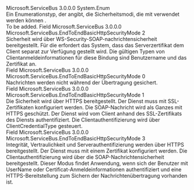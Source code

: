 <Type Name="EndToEndBasicHttpSecurityMode" FullName="Microsoft.ServiceBus.EndToEndBasicHttpSecurityMode">
  <TypeSignature Language="C#" Value="public enum EndToEndBasicHttpSecurityMode" />
  <TypeSignature Language="ILAsm" Value=".class public auto ansi sealed EndToEndBasicHttpSecurityMode extends System.Enum" />
  <TypeSignature Language="DocId" Value="T:Microsoft.ServiceBus.EndToEndBasicHttpSecurityMode" />
  <TypeSignature Language="VB.NET" Value="Public Enum EndToEndBasicHttpSecurityMode" />
  <TypeSignature Language="F#" Value="type EndToEndBasicHttpSecurityMode = " />
  <AssemblyInfo>
    <AssemblyName>Microsoft.ServiceBus</AssemblyName>
    <AssemblyVersion>3.0.0.0</AssemblyVersion>
  </AssemblyInfo>
  <Base>
    <BaseTypeName>System.Enum</BaseTypeName>
  </Base>
  <Docs>
    <summary>Ein Enumerationstyp, der angibt, die Sicherheitsmodi, die mit verwendet werden können <see cref="T:Microsoft.ServiceBus.BasicHttpRelayBinding" />. </summary>
    <remarks>To be added.</remarks>
  </Docs>
  <Members>
    <Member MemberName="Message">
      <MemberSignature Language="C#" Value="Message" />
      <MemberSignature Language="ILAsm" Value=".field public static literal valuetype Microsoft.ServiceBus.EndToEndBasicHttpSecurityMode Message = int32(2)" />
      <MemberSignature Language="DocId" Value="F:Microsoft.ServiceBus.EndToEndBasicHttpSecurityMode.Message" />
      <MemberSignature Language="VB.NET" Value="Message" />
      <MemberSignature Language="F#" Value="Message = 2" Usage="Microsoft.ServiceBus.EndToEndBasicHttpSecurityMode.Message" />
      <MemberType>Field</MemberType>
      <AssemblyInfo>
        <AssemblyName>Microsoft.ServiceBus</AssemblyName>
        <AssemblyVersion>3.0.0.0</AssemblyVersion>
      </AssemblyInfo>
      <ReturnValue>
        <ReturnType>Microsoft.ServiceBus.EndToEndBasicHttpSecurityMode</ReturnType>
      </ReturnValue>
      <MemberValue>2</MemberValue>
      <Docs>
        <summary>Sicherheit wird über WS-Security-SOAP-nachrichtensicherheit bereitgestellt. Für die <see cref="T:Microsoft.ServiceBus.BasicHttpRelayBinding" /> erfordert das System, dass das Serverzertifikat dem Client separat zur Verfügung gestellt wird. Die gültigen Typen von Clientanmeldeinformationen für diese Bindung sind Benutzername und das Zertifikat an.</summary>
      </Docs>
    </Member>
    <Member MemberName="None">
      <MemberSignature Language="C#" Value="None" />
      <MemberSignature Language="ILAsm" Value=".field public static literal valuetype Microsoft.ServiceBus.EndToEndBasicHttpSecurityMode None = int32(0)" />
      <MemberSignature Language="DocId" Value="F:Microsoft.ServiceBus.EndToEndBasicHttpSecurityMode.None" />
      <MemberSignature Language="VB.NET" Value="None" />
      <MemberSignature Language="F#" Value="None = 0" Usage="Microsoft.ServiceBus.EndToEndBasicHttpSecurityMode.None" />
      <MemberType>Field</MemberType>
      <AssemblyInfo>
        <AssemblyName>Microsoft.ServiceBus</AssemblyName>
        <AssemblyVersion>3.0.0.0</AssemblyVersion>
      </AssemblyInfo>
      <ReturnValue>
        <ReturnType>Microsoft.ServiceBus.EndToEndBasicHttpSecurityMode</ReturnType>
      </ReturnValue>
      <MemberValue>0</MemberValue>
      <Docs>
        <summary>Nachrichten werden nicht während der Übertragung gesichert. </summary>
      </Docs>
    </Member>
    <Member MemberName="Transport">
      <MemberSignature Language="C#" Value="Transport" />
      <MemberSignature Language="ILAsm" Value=".field public static literal valuetype Microsoft.ServiceBus.EndToEndBasicHttpSecurityMode Transport = int32(1)" />
      <MemberSignature Language="DocId" Value="F:Microsoft.ServiceBus.EndToEndBasicHttpSecurityMode.Transport" />
      <MemberSignature Language="VB.NET" Value="Transport" />
      <MemberSignature Language="F#" Value="Transport = 1" Usage="Microsoft.ServiceBus.EndToEndBasicHttpSecurityMode.Transport" />
      <MemberType>Field</MemberType>
      <AssemblyInfo>
        <AssemblyName>Microsoft.ServiceBus</AssemblyName>
        <AssemblyVersion>3.0.0.0</AssemblyVersion>
      </AssemblyInfo>
      <ReturnValue>
        <ReturnType>Microsoft.ServiceBus.EndToEndBasicHttpSecurityMode</ReturnType>
      </ReturnValue>
      <MemberValue>1</MemberValue>
      <Docs>
        <summary>Die Sicherheit wird über HTTPS bereitgestellt. Der Dienst muss mit SSL-Zertifikaten konfiguriert werden. Die SOAP-Nachricht wird als Ganzes mit HTTPS geschützt. Der Dienst wird vom Client anhand des SSL-Zertifikats des Diensts authentifiziert. Die Clientauthentifizierung wird über ClientCredentialType gesteuert.</summary>
      </Docs>
    </Member>
    <Member MemberName="TransportWithMessageCredential">
      <MemberSignature Language="C#" Value="TransportWithMessageCredential" />
      <MemberSignature Language="ILAsm" Value=".field public static literal valuetype Microsoft.ServiceBus.EndToEndBasicHttpSecurityMode TransportWithMessageCredential = int32(3)" />
      <MemberSignature Language="DocId" Value="F:Microsoft.ServiceBus.EndToEndBasicHttpSecurityMode.TransportWithMessageCredential" />
      <MemberSignature Language="VB.NET" Value="TransportWithMessageCredential" />
      <MemberSignature Language="F#" Value="TransportWithMessageCredential = 3" Usage="Microsoft.ServiceBus.EndToEndBasicHttpSecurityMode.TransportWithMessageCredential" />
      <MemberType>Field</MemberType>
      <AssemblyInfo>
        <AssemblyName>Microsoft.ServiceBus</AssemblyName>
        <AssemblyVersion>3.0.0.0</AssemblyVersion>
      </AssemblyInfo>
      <ReturnValue>
        <ReturnType>Microsoft.ServiceBus.EndToEndBasicHttpSecurityMode</ReturnType>
      </ReturnValue>
      <MemberValue>3</MemberValue>
      <Docs>
        <summary>Integrität, Vertraulichkeit und Serverauthentifizierung werden über HTTPS bereitgestellt. Der Dienst muss mit einem Zertifikat konfiguriert werden. Die Clientauthentifizierung wird über die SOAP-Nachrichtensicherheit bereitgestellt. Dieser Modus findet Anwendung, wenn sich der Benutzer mit UserName oder Certificat-Anmeldeinformationen authentifiziert und eine HTTPS-Bereitstellung zum Sichern der Nachrichtenübertragung vorhanden ist.</summary>
      </Docs>
    </Member>
  </Members>
</Type>